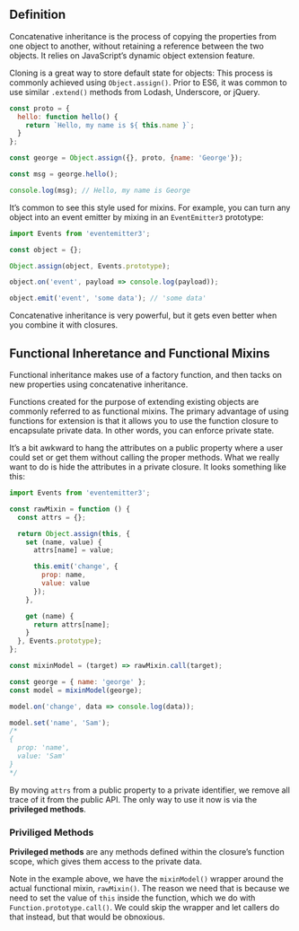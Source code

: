 ## Definition

Concatenative inheritance is the process of copying the properties from one object to another, without retaining a reference between the two objects. It relies on JavaScript’s dynamic object extension feature.

Cloning is a great way to store default state for objects: This process is commonly achieved using `Object.assign()`. Prior to ES6, it was common to use similar `.extend()` methods from Lodash, Underscore, or jQuery.

```javascript
const proto = {
  hello: function hello() {
    return `Hello, my name is ${ this.name }`;
  }
};

const george = Object.assign({}, proto, {name: 'George'});

const msg = george.hello();

console.log(msg); // Hello, my name is George
```

It’s common to see this style used for mixins. For example, you can turn any object into an event emitter by mixing in an `EventEmitter3` prototype:

```javascript
import Events from 'eventemitter3';

const object = {};

Object.assign(object, Events.prototype);

object.on('event', payload => console.log(payload));

object.emit('event', 'some data'); // 'some data'
```

Concatenative inheritance is very powerful, but it gets even better when you combine it with closures.

## Functional Inheretance and Functional Mixins

Functional inheritance makes use of a factory function, and then tacks on new properties using concatenative inheritance.

Functions created for the purpose of extending existing objects are commonly referred to as functional mixins. The primary advantage of using functions for extension is that it allows you to use the function closure to encapsulate private data. In other words, you can enforce private state.

It’s a bit awkward to hang the attributes on a public property where a user could set or get them without calling the proper methods. What we really want to do is hide the attributes in a private closure. It looks something like this:

```javascript
import Events from 'eventemitter3';

const rawMixin = function () {
  const attrs = {};

  return Object.assign(this, {
    set (name, value) {
      attrs[name] = value;

      this.emit('change', {
        prop: name,
        value: value
      });
    },

    get (name) {
      return attrs[name];
    }
  }, Events.prototype);
};

const mixinModel = (target) => rawMixin.call(target);

const george = { name: 'george' };
const model = mixinModel(george);

model.on('change', data => console.log(data));

model.set('name', 'Sam');
/*
{
  prop: 'name',
  value: 'Sam'
}
*/
```

By moving `attrs` from a public property to a private identifier, we remove all trace of it from the public API. The only way to use it now is via the **privileged methods**.

### Priviliged Methods

**Privileged methods** are any methods defined within the closure’s function scope, which gives them access to the private data.

Note in the example above, we have the `mixinModel()` wrapper around the actual functional mixin, `rawMixin()`. The reason we need that is because we need to set the value of `this` inside the function, which we do with `Function.prototype.call()`. We could skip the wrapper and let callers do that instead, but that would be obnoxious.
